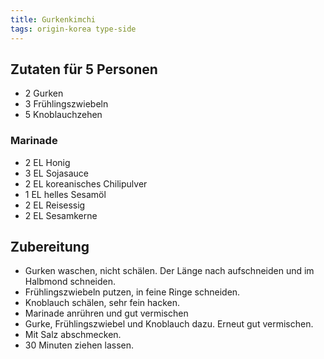 ```yaml
---
title: Gurkenkimchi
tags: origin-korea type-side
---
```

## Zutaten für 5 Personen
* 2 Gurken
* 3 Frühlingszwiebeln
* 5 Knoblauchzehen

### Marinade
* 2 EL Honig
* 3 EL Sojasauce
* 2 EL koreanisches Chilipulver
* 1 EL helles Sesamöl
* 2 EL Reisessig
* 2 EL Sesamkerne

## Zubereitung
* Gurken waschen, nicht schälen. Der Länge nach aufschneiden und im Halbmond schneiden.
* Frühlingszwiebeln putzen, in feine Ringe schneiden.
* Knoblauch schälen, sehr fein hacken.
* Marinade anrühren und gut vermischen
* Gurke, Frühlingszwiebel und Knoblauch dazu. Erneut gut vermischen.
* Mit Salz abschmecken.
* 30 Minuten ziehen lassen.